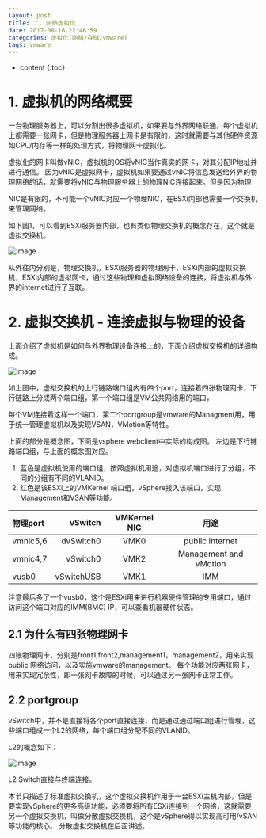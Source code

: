 ```yaml
---
layout: post
title: 二. 网络虚拟化
date: 2017-08-16 22:46:59
categories: 虚拟化(网络/存储/vmware)
tags: vmware
---
```

* content
{:toc}


# 1. 虚拟机的网络概要

一台物理服务器上，可以分割出很多虚拟机，如果要与外界网络联通，每个虚拟机上都需要一张网卡，但是物理服务器上网卡是有限的，这时就需要与其他硬件资源如CPU/内存等一样的处理方式，将物理网卡虚拟化。

虚拟化的网卡叫做vNIC，虚拟机的OS将vNIC当作真实的网卡，对其分配IP地址并进行通信。
因为vNIC是虚拟网卡，虚拟机如果要通过vNIC将信息发送给外界的物理网络的话，就需要将vNIC与物理服务器上的物理NIC连接起来。但是因为物理

NIC是有限的，不可能一个vNIC对应一个物理NIC，在ESXi内部也需要一个交换机来管理网络。

如下图1，可以看到ESXi服务器内部，也有类似物理交换机的概念存在，这个就是虚拟交换机。

![image](https://user-images.githubusercontent.com/18595935/31717538-4ec61d98-b447-11e7-85b8-a020bc5b3778.png)

从外往内分别是，物理交换机，ESXi服务器的物理网卡，ESXi内部的虚拟交换机，ESXi内部的虚拟网卡，通过这些物理和虚拟网络设备的连接，将虚拟机与外界的internet进行了互联。


# 2. 虚拟交换机 - 连接虚拟与物理的设备

上面介绍了虚拟机是如何与外界物理设备连接上的，下面介绍虚拟交换机的详细构成。

![image](https://user-images.githubusercontent.com/18595935/31718611-87da88fe-b44b-11e7-93b6-07b1e3457a0e.png)

如上图中，虚拟交换机的上行链路端口组内有四个port，连接着四张物理网卡，下行链路上分成两个端口组，第一个端口组是VM公共网络用的端口，

每个VM连接着这样一个端口，第二个portgroup是vmware的Managment用，用于统一管理虚拟机以及实现VSAN，VMotion等特性。

上面的部分是概念图，下面是vsphere webclient中实际的构成图。
左边是下行链路端口组，与上面的概念图对应。
1. 蓝色是虚拟机使用的端口组，按照虚拟机用途，对虚拟机端口进行了分组，不同的分组有不同的VLANID。
2. 红色是该ESXi上的VMKernel 端口组，vSphere接入该端口，实现Management和VSAN等功能。

|物理port|vSwitch|VMKernel NIC|用途|
|:--|--:|:--:|:--:|
|vmnic5,6|dvSwitch0|VMK0|public internet|
|vmnic4,7|vSwitch0|VMK2|Management and vMotion|
|vusb0|vSwitchUSB|VMK1|IMM|

注意最后多了一个vusb0，这个是ESXi用来进行机器硬件管理的专用端口，通过访问这个端口对应的IMM(BMC) IP，可以查看机器硬件状态。


## 2.1 为什么有四张物理网卡

四张物理网卡，分别是front1,front2,management1，management2，用来实现public 网络访问，以及实施vmware的management。
每个功能对应两张网卡，用来实现冗余性，即一张网卡故障的时候，可以通过另一张网卡正常工作。

## 2.2 portgroup

vSwitch中，并不是直接将各个port直接连接，而是通过通过端口组进行管理，这些端口组成一个L2的网络，每个端口组分配不同的VLANID。

L2的概念如下：

![image](https://user-images.githubusercontent.com/18595935/31718500-222422d6-b44b-11e7-9a42-705c074947ed.png)

L2 Switch直接与终端连接。



本节只描述了标准虚拟交换机，这个虚拟交换机作用于一台ESXi主机内部，但是要实现vSphere的更多高级功能，必须要将所有ESXi连接到一个网络，这就需要另一个虚拟交换机，叫做分散虚拟交换机，这个是vSphere得以实现高可用/vSAN等功能的核心。
分散虚拟交换机在后面讲述。
